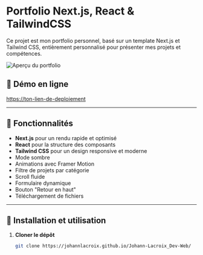 # Portfolio Next.js, React & TailwindCSS

Ce projet est mon portfolio personnel, basé sur un template Next.js et Tailwind CSS, entièrement personnalisé pour présenter mes projets et compétences.

![Aperçu du portfolio](./public/preview.png)

## 🚀 Démo en ligne
[https://ton-lien-de-deploiement](https://ton-lien-de-deploiement)

---

## 📌 Fonctionnalités
- **Next.js** pour un rendu rapide et optimisé
- **React** pour la structure des composants
- **Tailwind CSS** pour un design responsive et moderne
- Mode sombre
- Animations avec Framer Motion
- Filtre de projets par catégorie
- Scroll fluide
- Formulaire dynamique
- Bouton "Retour en haut"
- Téléchargement de fichiers

---

## 📂 Installation et utilisation

1. **Cloner le dépôt**
   ```bash
   git clone https://johannlacroix.github.io/Johann-Lacroix_Dev-Web/
